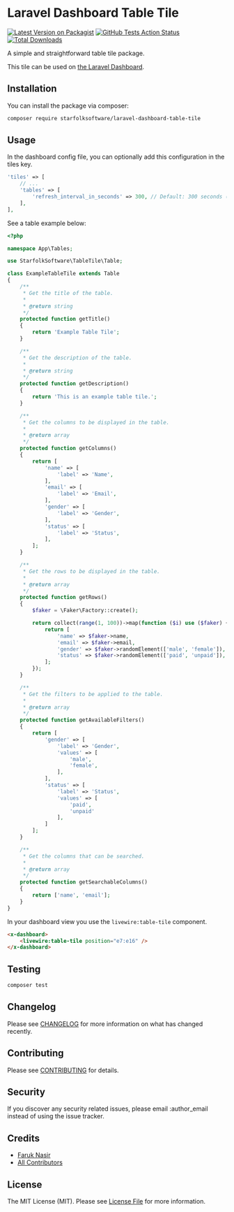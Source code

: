 # Laravel Dashboard Table Tile

[![Latest Version on Packagist](https://img.shields.io/packagist/v/starfolksoftware/laravel-dashboard-table-tile.svg?style=flat-square)](https://packagist.org/packages/starfolksoftware/laravel-dashboard-table-tile)
[![GitHub Tests Action Status](https://img.shields.io/github/workflow/status/starfolksoftware/laravel-dashboard-table-tile/run-tests?label=tests)](https://github.com/starfolksoftware/laravel-dashboard-table-tile/actions?query=workflow%3Arun-tests+branch%3Amaster)
[![Total Downloads](https://img.shields.io/packagist/dt/starfolksoftware/laravel-dashboard-table-tile.svg?style=flat-square)](https://packagist.org/packages/starfolksoftware/laravel-dashboard-table-tile)

A simple and straightforward table tile package.

This tile can be used on [the Laravel Dashboard](https://docs.spatie.be/laravel-dashboard).

## Installation

You can install the package via composer:

```bash
composer require starfolksoftware/laravel-dashboard-table-tile
```

## Usage

In the dashboard config file, you can optionally add this configuration in the tiles key.

```php
'tiles' => [
    // ...
    'tables' => [
        'refresh_interval_in_seconds' => 300, // Default: 300 seconds (5 minutes)
    ],
],
```

See a table example below:

```php
<?php

namespace App\Tables;

use StarfolkSoftware\TableTile\Table;

class ExampleTableTile extends Table
{
    /**
     * Get the title of the table.
     * 
     * @return string
     */
    protected function getTitle()
    {
        return 'Example Table Tile';
    }

    /**
     * Get the description of the table.
     * 
     * @return string
     */
    protected function getDescription()
    {
        return 'This is an example table tile.';
    }

    /**
     * Get the columns to be displayed in the table.
     * 
     * @return array
     */
    protected function getColumns()
    {
        return [
            'name' => [
                'label' => 'Name',
            ],
            'email' => [
                'label' => 'Email',
            ],
            'gender' => [
                'label' => 'Gender',
            ],
            'status' => [
                'label' => 'Status',
            ],
        ];
    }

    /**
     * Get the rows to be displayed in the table.
     * 
     * @return array
     */
    protected function getRows()
    {
        $faker = \Faker\Factory::create();

        return collect(range(1, 100))->map(function ($i) use ($faker) {
            return [
                'name' => $faker->name,
                'email' => $faker->email,
                'gender' => $faker->randomElement(['male', 'female']),
                'status' => $faker->randomElement(['paid', 'unpaid']),
            ];
        });
    }

    /**
     * Get the filters to be applied to the table.
     * 
     * @return array
     */
    protected function getAvailableFilters()
    {
        return [
            'gender' => [
                'label' => 'Gender',
                'values' => [
                    'male',
                    'female',
                ],
            ],
            'status' => [
                'label' => 'Status',
                'values' => [
                    'paid',
                    'unpaid'
                ],
            ]
        ];
    }

    /**
     * Get the columns that can be searched.
     * 
     * @return array
     */
    protected function getSearchableColumns()
    {
        return ['name', 'email'];
    }
}
```

In your dashboard view you use the `livewire:table-tile` component.

```html
<x-dashboard>
    <livewire:table-tile position="e7:e16" />
</x-dashboard>
```

## Testing

``` bash
composer test
```

## Changelog

Please see [CHANGELOG](CHANGELOG.md) for more information on what has changed recently.

## Contributing

Please see [CONTRIBUTING](https://github.com/spatie/.github/blob/main/CONTRIBUTING.md) for details.

## Security

If you discover any security related issues, please email :author_email instead of using the issue tracker.

## Credits

- [Faruk Nasir](https://github.com/frknasir)
- [All Contributors](../../contributors)

## License

The MIT License (MIT). Please see [License File](LICENSE.md) for more information.
